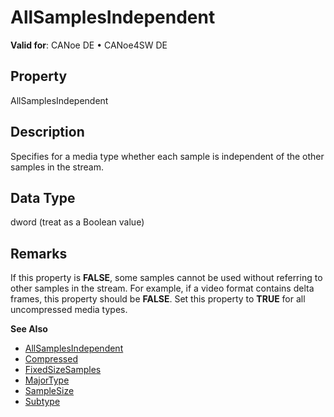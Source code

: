# AllSamplesIndependent

**Valid for**: CANoe DE • CANoe4SW DE

## Property

AllSamplesIndependent

## Description

Specifies for a media type whether each sample is independent of the other samples in the stream.

## Data Type

dword (treat as a Boolean value)

## Remarks

If this property is **FALSE**, some samples cannot be used without referring to other samples in the stream. For example, if a video format contains delta frames, this property should be **FALSE**. Set this property to **TRUE** for all uncompressed media types.

**See Also**

- [AllSamplesIndependent](javascript:void(0);)
- [Compressed](CAPLfunctionCompressed.md#aanchor22508)
- [FixedSizeSamples](CAPLfunctionFixedSizeSamples.md#aanchor27431)
- [MajorType](CAPLfunctionMajorType.md#aanchor6864)
- [SampleSize](CAPLfunctionSampleSize.md#aanchor13699)
- [Subtype](CAPLfunctionSubType.md#aanchor20044)
